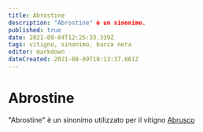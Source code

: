 ```yaml
---
title: Abrostine
description: "Abrostine" è un sinonimo.
published: true
date: 2021-09-04T12:25:33.339Z
tags: vitigno, sinonimo, bacca nera
editor: markdown
dateCreated: 2021-08-09T18:13:37.861Z
---
```


# Abrostine
"Abrostine" è un sinonimo utilizzato per il vitigno [Abrusco](/vitigni/bacca-nera/abrusco)